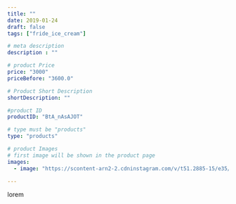 ```yaml
---
title: ""
date: 2019-01-24
draft: false
tags: ["fride_ice_cream"]

# meta description
description : ""

# product Price
price: "3000"
priceBefore: "3600.0"

# Product Short Description
shortDescription: ""

#product ID
productID: "BtA_nAsAJOT"

# type must be "products"
type: "products"

# product Images
# first image will be shown in the product page
images:
  - image: "https://scontent-arn2-2.cdninstagram.com/v/t51.2885-15/e35/49467982_284656515565320_5334288846954917070_n.jpg?se=7&tp=1&_nc_ht=scontent-arn2-2.cdninstagram.com&_nc_cat=100&_nc_ohc=cq8rLD9NdrwAX_rkQp0&ccb=7-4&oh=45b0b7bfba1378816960dfd903fa067a&oe=60818998&ig_cache_key=MTk2Mzg0OTE5NTI2MTU2Mzc5NQ%3D%3D.2-ccb7-4"

---
```

lorem
